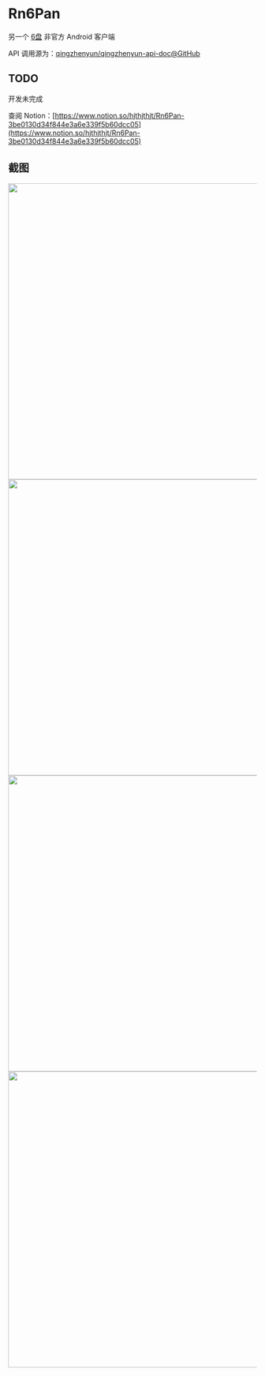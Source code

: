 # Rn6Pan
另一个 [6盘](https://2dland.cn) 非官方 Android 客户端

API 调用源为：[qingzhenyun/qingzhenyun-api-doc@GitHub](https://github.com/qingzhenyun/qingzhenyun-api-doc/tree/master/zh-CN/v3)

## TODO
开发未完成

查阅 Notion：[https://www.notion.so/hjthjthjt/Rn6Pan-3be0130d34f844e3a6e339f5b60dcc05](https://www.notion.so/hjthjthjt/Rn6Pan-3be0130d34f844e3a6e339f5b60dcc05)

## 截图
<img src="https://cdn.jsdelivr.net/gh/hjthjthjt/Rn6Pan@master/screenshot/1.jpg" height="600" width="auto"/>
<img src="https://cdn.jsdelivr.net/gh/hjthjthjt/Rn6Pan@master/screenshot/2.jpg" height="600" width="auto"/>
<img src="https://cdn.jsdelivr.net/gh/hjthjthjt/Rn6Pan@master/screenshot/3.jpg" height="600" width="auto"/>
<img src="https://cdn.jsdelivr.net/gh/hjthjthjt/Rn6Pan@master/screenshot/4.jpg" height="600" width="auto"/>

